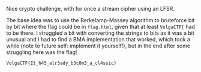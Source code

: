 Nice crypto challenge, with for once a stream cipher using an LFSR.

The base idea was to use the Berkelamp-Massey algorithm to bruteforce bit by bit where the flag could be in `flag.html`, given that at least `VolgaCTF{` had to be there. I struggled a bit with converting the strings to bits as it was a bit unusual and I had to find a BMA implementation that worked, which took a while (note to future self: implement it yourself!), but in the end after some struggling here was the flag!

`VolgaCTF{It_h45_alr3ady_b3c0m3_a_cl4ssic}`
